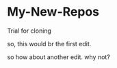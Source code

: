 # My-New-Repos
Trial for cloning

so, this would br the first edit.

so how about another edit. why not?
